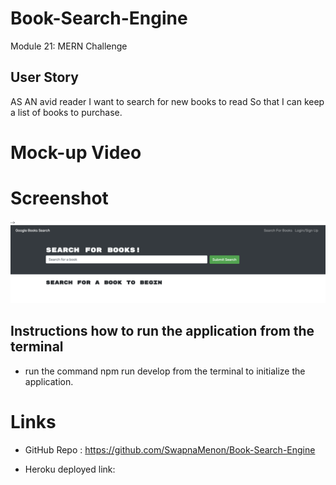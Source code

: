# Book-Search-Engine
Module 21: MERN Challenge

## User Story

AS AN avid reader I want to search for new books to read So that I can keep a list of books to purchase. 


# Mock-up Video


# Screenshot 
![demo](./Assets/demo.jpg)


## Instructions how to run the application from the terminal
- run the command npm run develop from the terminal to initialize the application.


# Links 
- GitHub Repo : https://github.com/SwapnaMenon/Book-Search-Engine


- Heroku deployed link:





